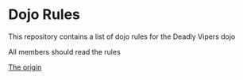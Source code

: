 Dojo Rules
==========

This repository contains a list of dojo rules for the Deadly Vipers dojo

All members should read the rules

[The origin](https://github.com/deadlyvipers)
